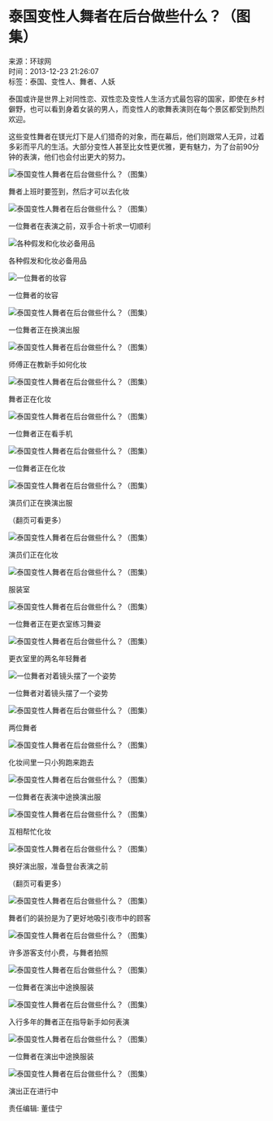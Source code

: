 # 泰国变性人舞者在后台做些什么？（图集）

来源：环球网  
时间：2013-12-23 21:26:07  
标签：泰国、变性人、舞者、人妖  

泰国或许是世界上对同性恋、双性恋及变性人生活方式最包容的国家，即使在乡村僻野，也可以看到身着女装的男人，而变性人的歌舞表演则在每个景区都受到热烈欢迎。

这些变性舞者在镁光灯下是人们猎奇的对象，而在幕后，他们则跟常人无异，过着多彩而平凡的生活。大部分变性人甚至比女性更优雅，更有魅力，为了台前90分钟的表演，他们也会付出更大的努力。

![泰国变性人舞者在后台做些什么？（图集）](http://i.guancha.cn/News/2013/12/23/635234267128527774.jpg)

舞者上班时要签到，然后才可以去化妆

![泰国变性人舞者在后台做些什么？（图集）](http://i.guancha.cn/News/2013/12/23/635234268282149800.jpg)

一位舞者在表演之前，双手合十祈求一切顺利

![各种假发和化妆必备用品](http://i.guancha.cn/News/2013/12/23/635234268724722577.jpg)

各种假发和化妆必备用品

![一位舞者的妆容](http://i.guancha.cn/News/2013/12/23/635234269014571087.jpg)

一位舞者的妆容

![泰国变性人舞者在后台做些什么？（图集）](http://i.guancha.cn/News/2013/12/23/635234269403947770.jpg)

一位舞者正在换演出服

![泰国变性人舞者在后台做些什么？（图集）](http://i.guancha.cn/News/2013/12/23/635234269810952485.jpg)

师傅正在教新手如何化妆

![泰国变性人舞者在后台做些什么？（图集）](http://i.guancha.cn/News/2013/12/23/635234270202981174.jpg)

舞者正在化妆

![泰国变性人舞者在后台做些什么？（图集）](http://i.guancha.cn/News/2013/12/23/635234304818349973.jpg)

一位舞者正在看手机

![泰国变性人舞者在后台做些什么？（图集）](http://i.guancha.cn/News/2013/12/23/635234305442663069.jpg)

一位舞者正在化妆

![泰国变性人舞者在后台做些什么？（图集）](http://i.guancha.cn/News/2013/12/23/635234305890071855.jpg)

演员们正在换演出服

（翻页可看更多）

![泰国变性人舞者在后台做些什么？（图集）](http://i.guancha.cn/News/2013/12/23/635234306260416505.jpg)

演员们正在化妆

![泰国变性人舞者在后台做些什么？（图集）](http://i.guancha.cn/News/2013/12/23/635234308405732273.jpg)

服装室

![泰国变性人舞者在后台做些什么？（图集）](http://i.guancha.cn/News/2013/12/23/635234308938317209.jpg)

一位舞者正在更衣室练习舞姿

![泰国变性人舞者在后台做些什么？（图集）](http://i.guancha.cn/News/2013/12/23/635234309343917921.jpg)

更衣室里的两名年轻舞者

![一位舞者对着镜头摆了一个姿势](http://i.guancha.cn/News/2013/12/23/635234309791170707.jpg)

一位舞者对着镜头摆了一个姿势

![泰国变性人舞者在后台做些什么？（图集）](http://i.guancha.cn/News/2013/12/23/635234310226255471.jpg)

两位舞者

![泰国变性人舞者在后台做些什么？（图集）](http://i.guancha.cn/News/2013/12/23/635234310675848261.jpg)

化妆间里一只小狗跑来跑去

![泰国变性人舞者在后台做些什么？（图集）](http://i.guancha.cn/News/2013/12/23/635234311243221257.jpg)

一位舞者在表演中途换演出服

![泰国变性人舞者在后台做些什么？（图集）](http://i.guancha.cn/News/2013/12/23/635234311634937945.jpg)

互相帮忙化妆

![泰国变性人舞者在后台做些什么？（图集）](http://i.guancha.cn/News/2013/12/23/635234312005594596.jpg)

换好演出服，准备登台表演之前

（翻页可看更多）

![泰国变性人舞者在后台做些什么？（图集）](http://i.guancha.cn/News/2013/12/23/635234312431787345.jpg)

舞者们的装扮是为了更好地吸引夜市中的顾客

![泰国变性人舞者在后台做些什么？（图集）](http://i.guancha.cn/News/2013/12/23/635234312860164097.jpg)

许多游客支付小费，与舞者拍照

![泰国变性人舞者在后台做些什么？（图集）](http://i.guancha.cn/News/2013/12/23/635234314183982422.jpg)

一位舞者在演出中途换服装

![泰国变性人舞者在后台做些什么？（图集）](http://i.guancha.cn/News/2013/12/23/635234314560255083.jpg)

入行多年的舞者正在指导新手如何表演

![泰国变性人舞者在后台做些什么？（图集）](http://i.guancha.cn/News/2013/12/23/635234314955247777.jpg)

一位舞者在演出中途换服装

![泰国变性人舞者在后台做些什么？（图集）](http://i.guancha.cn/News/2013/12/23/635234315504680742.jpg)

演出正在进行中

责任编辑: 董佳宁